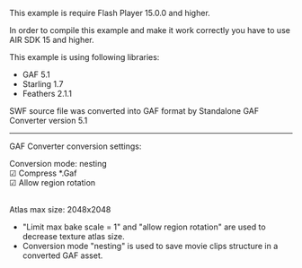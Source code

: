 This example is require Flash Player 15.0.0 and higher.

In order to compile this example and make it work correctly you have to use AIR SDK 15 and higher.

This example is using following libraries:
- GAF 5.1
- Starling 1.7
- Feathers 2.1.1

SWF source file was converted into GAF format by Standalone GAF Converter version 5.1

<hr>

GAF Converter conversion settings:

Conversion mode: nesting <br>
☑ Compress *.Gaf <br>
☑ Allow region rotation <br><br>


Atlas max size: 2048x2048

* "Limit max bake scale = 1" and "allow region rotation" are used to decrease texture atlas size.
* Conversion mode "nesting" is used to save movie clips structure in a converted GAF asset.